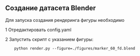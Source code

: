## Создание датасета Blender

Для запуска создания рендеринга фигуры необходимо


1 Отредактировать config.yaml


2 Запустить скрипт с указанием фигуры:
```
    python render.py --figure=./figures/marker_60_fd.blend

```